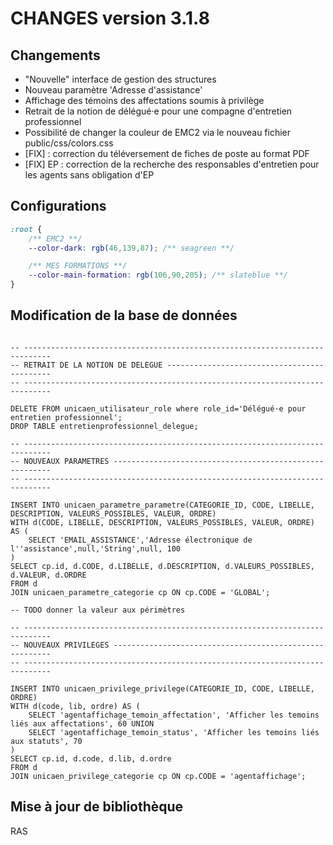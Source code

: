 **CHANGES version 3.1.8**
===

Changements
---

* "Nouvelle" interface de gestion des structures 
* Nouveau paramètre 'Adresse d'assistance'
* Affichage des témoins des affectations soumis à privilège
* Retrait de la notion de délégué·e pour une compagne d'entretien professionnel
* Possibilité de changer la couleur de EMC2 via le nouveau fichier public/css/colors.css
* [FIX] : correction du téléversement de fiches de poste au format PDF
* [FIX] EP : correction de la recherche des responsables d'entretien pour les agents sans obligation d'EP


Configurations
---
```css
:root {
    /** EMC2 **/
    --color-dark: rgb(46,139,87); /** seagreen **/

    /** MES FORMATIONS **/
    --color-main-formation: rgb(106,90,205); /** slateblue **/
}
```

Modification de la base de données
---

```postgresql

-- ----------------------------------------------------------------------------
-- RETRAIT DE LA NOTION DE DELEGUE --------------------------------------------
-- ----------------------------------------------------------------------------

DELETE FROM unicaen_utilisateur_role where role_id='Délégué·e pour entretien professionnel';
DROP TABLE entretienprofessionnel_delegue;

-- ----------------------------------------------------------------------------
-- NOUVEAUX PARAMETRES --------------------------------------------------------
-- ----------------------------------------------------------------------------

INSERT INTO unicaen_parametre_parametre(CATEGORIE_ID, CODE, LIBELLE, DESCRIPTION, VALEURS_POSSIBLES, VALEUR, ORDRE)
WITH d(CODE, LIBELLE, DESCRIPTION, VALEURS_POSSIBLES, VALEUR, ORDRE) AS (
    SELECT 'EMAIL_ASSISTANCE','Adresse électronique de l''assistance',null,'String',null, 100
)
SELECT cp.id, d.CODE, d.LIBELLE, d.DESCRIPTION, d.VALEURS_POSSIBLES, d.VALEUR, d.ORDRE
FROM d
JOIN unicaen_parametre_categorie cp ON cp.CODE = 'GLOBAL';

-- TODO donner la valeur aux périmètres

-- ----------------------------------------------------------------------------
-- NOUVEAUX PRIVILEGES --------------------------------------------------------
-- ----------------------------------------------------------------------------

INSERT INTO unicaen_privilege_privilege(CATEGORIE_ID, CODE, LIBELLE, ORDRE)
WITH d(code, lib, ordre) AS (
    SELECT 'agentaffichage_temoin_affectation', 'Afficher les temoins liés aux affectations', 60 UNION
    SELECT 'agentaffichage_temoin_status', 'Afficher les temoins liés aux statuts', 70
)
SELECT cp.id, d.code, d.lib, d.ordre
FROM d
JOIN unicaen_privilege_categorie cp ON cp.CODE = 'agentaffichage';
```


Mise à jour de bibliothèque
---

RAS